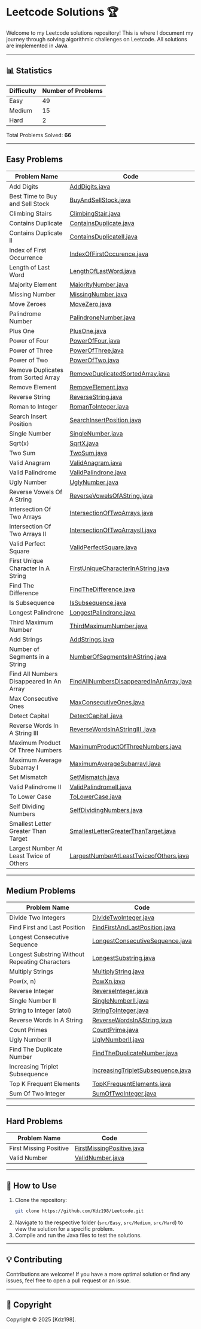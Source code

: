 # Leetcode Solutions 🏆

Welcome to my Leetcode solutions repository! This is where I document my journey through solving algorithmic challenges on Leetcode. All solutions are implemented in **Java**.

---

## 📊 Statistics

| Difficulty | Number of Problems | 
|------------|--------------------|
| Easy       | 49                 | 
| Medium     | 15                 | 
| Hard       | 2                  | 
        
Total Problems Solved: **66**

---

## Easy Problems

| Problem Name                             | Code                                                                                    |
|------------------------------------------|-----------------------------------------------------------------------------------------|
| Add Digits                               | [AddDigits.java](src/Easy/AddDigits.java)                                               |
| Best Time to Buy and Sell Stock          | [BuyAndSellStock.java](src/Easy/BuyAndSellStock.java)                                   |
| Climbing Stairs                          | [ClimbingStair.java](src/Easy/ClimbingStair.java)                                       |
| Contains Duplicate                       | [ContainsDuplicate.java](src/Easy/ContainsDuplicate.java)                               |
| Contains Duplicate II                    | [ContainsDuplicateII.java](src/Easy/ContainsDuplicateII.java)                           |
| Index of First Occurrence                | [IndexOfFirstOccurence.java](src/Easy/IndexOfFirstOccurence.java)                       |
| Length of Last Word                      | [LengthOfLastWord.java](src/Easy/LengthOfLastWord.java)                                 |
| Majority Element                         | [MajorityNumber.java](src/Easy/MajorityNumber.java)                                     |
| Missing Number                           | [MissingNumber.java](src/Easy/MissingNumber.java)                                       |
| Move Zeroes                              | [MoveZero.java](src/Easy/MoveZero.java)                                                 |
| Palindrome Number                        | [PalindroneNumber.java](src/Easy/PalindroneNumber.java)                                 |
| Plus One                                 | [PlusOne.java](src/Easy/PlusOne.java)                                                   |
| Power of Four                            | [PowerOfFour.java](src/Easy/PowerOfFour.java)                                           |
| Power of Three                           | [PowerOfThree.java](src/Easy/PowerOfThree.java)                                         |
| Power of Two                             | [PowerOfTwo.java](src/Easy/PowerOfTwo.java)                                             |
| Remove Duplicates from Sorted Array      | [RemoveDuplicatedSortedArray.java](src/Easy/RemoveDuplicatedSortedArray.java)           |
| Remove Element                           | [RemoveElement.java](src/Easy/RemoveElement.java)                                       |
| Reverse String                           | [ReverseString.java](src/Easy/ReverseString.java)                                       |
| Roman to Integer                         | [RomanToInteger.java](src/Easy/RomanToInteger.java)                                     |
| Search Insert Position                   | [SearchInsertPosition.java](src/Easy/SearchInsertPosition.java)                         |
| Single Number                            | [SingleNumber.java](src/Easy/SingleNumber.java)                                         |
| Sqrt(x)                                  | [SqrtX.java](src/Easy/SqrtX.java)                                                       |
| Two Sum                                  | [TwoSum.java](src/Easy/TwoSum.java)                                                     |
| Valid Anagram                            | [ValidAnagram.java](src/Easy/ValidAnagram.java)                                         |
| Valid Palindrome                         | [ValidPalindrone.java](src/Easy/ValidPalindrone.java)                                   |
| Ugly Number                              | [UglyNumber.java](src/Easy/UglyNumber.java)                                             |
| Reverse Vowels Of A String               | [ReverseVowelsOfAString.java](src/Easy/ReverseVowelsOfAString.java)                     |
| Intersection Of Two Arrays               | [IntersectionOfTwoArrays.java](src/Easy/IntersectionOfTwoArrays.java)                   |
| Intersection Of Two Arrays II            | [IntersectionOfTwoArraysII.java](src/Easy/IntersectionOfTwoArraysII.java)               |
| Valid Perfect Square                     | [ValidPerfectSquare.java](src/Easy/ValidPerfectSquare.java)                             |
| First Unique Character In A String       | [FirstUniqueCharacterInAString.java](src/Easy/FirstUniqueCharacterInAString.java)       |
| Find The Difference                      | [FindTheDifference.java](src/Easy/FindTheDifference.java)                               |
| Is Subsequence                           | [IsSubsequence.java](src/Easy/IsSubsequence.java)                                       |
| Longest Palindrone                       | [LongestPalindrone.java](src/Easy/LongestPalindrone.java)                               |
| Third Maximum Number                     | [ThirdMaximumNumber.java](src/Easy/ThirdMaximumNumber.java)                             |
| Add Strings                              | [AddStrings.java](src/Easy/AddStrings.java)                                             |
| Number of Segments in a String           | [NumberOfSegmentsInAString.java](src/Easy/NumberOfSegmentsInAString.java)               |
| Find All Numbers Disappeared In An Array | [FindAllNumbersDisappearedInAnArray.java](src/Easy/FindAllNumbersDisappearedInAnArray.java) |
| Max Consecutive Ones                     | [MaxConsecutiveOnes.java](src/Easy/MaxConsecutiveOnes.java)                             |
| Detect Capital                           | [DetectCapital .java](src/Easy/DetectCapital.java)                                      |
| Reverse Words In A String III            | [ReverseWordsInAStringIII .java](src/Easy/ReverseWordsInAStringIII.java)                |
| Maximum Product Of Three Numbers         | [MaximumProductOfThreeNumbers.java](src/Easy/MaximumProductOfThreeNumbers.java)         |
| Maximum Average Subarray I               | [MaximumAverageSubarrayI.java](src/Easy/MaximumAverageSubarrayI.java)         |
| Set Mismatch                             | [SetMismatch.java](src/Easy/SetMismatch.java)             |
| Valid Palindrome II                      | [ValidPalindromeII.java](src/Easy/ValidPalindromeII.java)             |
| To Lower Case                            | [ToLowerCase.java](src/Easy/ToLowerCase.java)             |
| Self Dividing Numbers                    | [SelfDividingNumbers.java](src/Easy/SelfDividingNumbers.java)             |
| Smallest Letter Greater Than Target      | [SmallestLetterGreaterThanTarget.java](src/Easy/SmallestLetterGreaterThanTarget.java)             |
| Largest Number At Least Twice of Others  | [LargestNumberAtLeastTwiceofOthers.java](src/Easy/LargestNumberAtLeastTwiceofOthers.java)             |


---

## Medium Problems

| Problem Name                                   | Code                                                                          |
|------------------------------------------------|-------------------------------------------------------------------------------|
| Divide Two Integers                            | [DivideTwoInteger.java](src/Medium/DivideTwoInteger.java)                     |
| Find First and Last Position                   | [FindFirstAndLastPosition.java](src/Medium/FindFirstAndLastPosition.java)     |
| Longest Consecutive Sequence                   | [LongestConsecutiveSequence.java](src/Medium/LongestConsecutiveSequence.java) |
| Longest Substring Without Repeating Characters | [LongestSubstring.java](src/Medium/LongestSubstring.java)                     |
| Multiply Strings                               | [MultiplyString.java](src/Medium/MultiplyString.java)                         |
| Pow(x, n)                                      | [PowXn.java](src/Medium/PowXn.java)                                           |
| Reverse Integer                                | [ReverseInteger.java](src/Medium/ReverseInteger.java)                         |
| Single Number II                               | [SingleNumberII.java](src/Medium/SingleNumberII.java)                         |
| String to Integer (atoi)                       | [StringToInteger.java](src/Medium/StringToInteger.java)                       |
| Reverse Words In A String                      | [ReverseWordsInAString.java](src/Medium/ReverseWordsInAString.java)           |
| Count Primes                                   | [CountPrime.java](src/Medium/CountPrime.java)                                 |
| Ugly Number II                                 | [UglyNumberII.java](src/Medium/UglyNumberII.java)                             |
| Find The Duplicate Number                      | [FindTheDuplicateNumber.java](src/Medium/FindTheDuplicateNumber.java)         |
| Increasing Triplet Subsequence                 | [IncreasingTripletSubsequence.java](src/Medium/IncreasingTripletSubsequence.java)         |
| Top K Frequent Elements                        | [TopKFrequentElements.java](src/Medium/TopKFrequentElements.java)         |
| Sum Of Two Integer                             | [SumOfTwoInteger.java](src/Medium/SumOfTwoInteger.java)         |

---

## Hard Problems

| Problem Name                        | Code                                                                                  |
|-------------------------------------|---------------------------------------------------------------------------------------|
| First Missing Positive              | [FirstMissingPositive.java](src/Hard/FirstMissingPositive.java)                       |
| Valid Number                        | [ValidNumber.java](src/Hard/ValidNumber.java)                                         |

---

## 📌 How to Use

1. Clone the repository:
   ```bash
   git clone https://github.com/Kdz198/Leetcode.git
   ```
2. Navigate to the respective folder (`src/Easy`, `src/Medium`, `src/Hard`) to view the solution for a specific problem.
3. Compile and run the Java files to test the solutions.

---

## 💡 Contributing

Contributions are welcome! If you have a more optimal solution or find any issues, feel free to open a pull request or an issue.

---

## 📜 Copyright

Copyright © 2025 [Kdz198].
